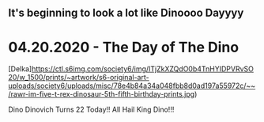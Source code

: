 ## It's beginning to look a lot like Dinoooo Dayyyy 


# 04.20.2020 - The Day of The Dino
[Delka]https://ctl.s6img.com/society6/img/ITjZkXZQdO0b4TnHYIDPVRvSO20/w_1500/prints/~artwork/s6-original-art-uploads/society6/uploads/misc/78e4b84a34a048fbb8d0ad197a55972c/~~/rawr-im-five-t-rex-dinosaur-5th-fifth-birthday-prints.jpg)

Dino Dinovich Turns 22 Today!! All Hail King Dino!!!
